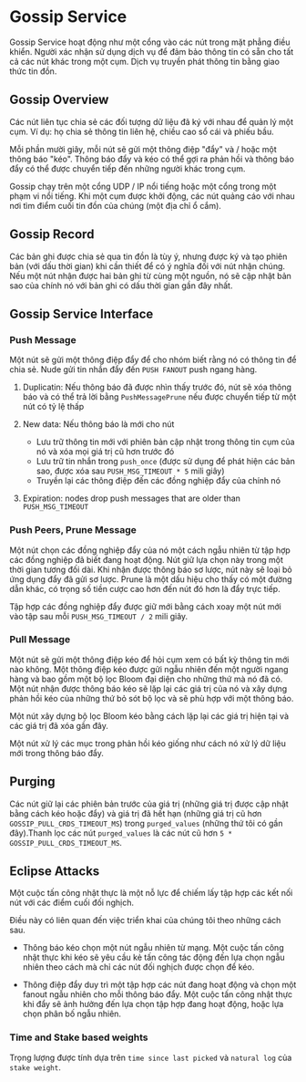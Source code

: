# Gossip Service

Gossip Service hoạt động như một cổng vào các nút trong mặt phẳng điều khiển. Người xác nhận sử dụng dịch vụ để đảm bảo thông tin có sẵn cho tất cả các nút khác trong một cụm. Dịch vụ truyền phát thông tin bằng giao thức tin đồn.

## Gossip Overview

Các nút liên tục chia sẻ các đối tượng dữ liệu đã ký với nhau để quản lý một cụm. Ví dụ: họ chia sẻ thông tin liên hệ, chiều cao sổ cái và phiếu bầu.

Mỗi phần mười giây, mỗi nút sẽ gửi một thông điệp "đẩy" và / hoặc một thông báo "kéo". Thông báo đẩy và kéo có thể gợi ra phản hồi và thông báo đẩy có thể được chuyển tiếp đến những người khác trong cụm.

Gossip chạy trên một cổng UDP / IP nổi tiếng hoặc một cổng trong một phạm vi nổi tiếng. Khi một cụm được khởi động, các nút quảng cáo với nhau nơi tìm điểm cuối tin đồn của chúng (một địa chỉ ổ cắm).

## Gossip Record

Các bản ghi được chia sẻ qua tin đồn là tùy ý, nhưng được ký và tạo phiên bản (với dấu thời gian) khi cần thiết để có ý nghĩa đối với nút nhận chúng. Nếu một nút nhận được hai bản ghi từ cùng một nguồn, nó sẽ cập nhật bản sao của chính nó với bản ghi có dấu thời gian gần đây nhất.
## Gossip Service Interface

### Push Message

Một nút sẽ gửi một thông điệp đẩy để cho nhóm biết rằng nó có thông tin để chia sẻ. Nude gửi tin nhắn đẩy đến `PUSH FANOUT` push ngang hàng.
1. Duplicatin: Nếu thông báo đã được nhìn thấy trước đó, nút sẽ xóa thông báo và có thể trả lời bằng `PushMessagePrune` nếu được chuyển tiếp từ một nút có tỷ lệ thấp

2. New data: Nếu thông báo là mới cho nút
    - Lưu trữ thông tin mới với phiên bản cập nhật trong thông tin cụm của nó và xóa mọi giá trị cũ hơn trước đó
    - Lưu trữ tin nhắn trong `push_once` (được sử dụng để phát hiện các bản sao, được xóa sau `PUSH_MSG_TIMEOUT * 5` mili giây)
    - Truyền lại các thông điệp đến các đồng nghiệp đẩy của chính nó

3. Expiration: nodes drop push messages that are older than `PUSH_MSG_TIMEOUT`

### Push Peers, Prune Message

Một nút chọn các đồng nghiệp đẩy của nó một cách ngẫu nhiên từ tập hợp các đồng nghiệp đã biết đang hoạt động. Nút giữ lựa chọn này trong một thời gian tương đối dài. Khi nhận được thông báo sơ lược, nút này sẽ loại bỏ ứng dụng đẩy đã gửi sơ lược. Prune là một dấu hiệu cho thấy có một đường dẫn khác, có trọng số tiền cược cao hơn đến nút đó hơn là đẩy trực tiếp.

Tập hợp các đồng nghiệp đẩy được giữ mới bằng cách xoay một nút mới vào tập sau mỗi `PUSH_MSG_TIMEOUT / 2` mili giây.


### Pull Message

Một nút sẽ gửi một thông điệp kéo để hỏi cụm xem có bất kỳ thông tin mới nào không. Một thông điệp kéo được gửi ngẫu nhiên đến một người ngang hàng và bao gồm một bộ lọc Bloom đại diện cho những thứ mà nó đã có. Một nút nhận được thông báo kéo sẽ lặp lại các giá trị của nó và xây dựng phản hồi kéo của những thứ bỏ sót bộ lọc và sẽ phù hợp với một thông báo.

Một nút xây dựng bộ lọc Bloom kéo bằng cách lặp lại các giá trị hiện tại và các giá trị đã xóa gần đây.

Một nút xử lý các mục trong phản hồi kéo giống như cách nó xử lý dữ liệu mới trong thông báo đẩy.

## Purging

Các nút giữ lại các phiên bản trước của giá trị (những giá trị được cập nhật bằng cách kéo hoặc đẩy) và giá trị đã hết hạn (những giá trị cũ hơn `GOSSIP_PULL_CRDS_TIMEOUT_MS`) trong `purged_values` (những thứ tôi có gần đây).Thanh lọc các nút `purged_values` là các nút cũ hơn `5 * GOSSIP_PULL_CRDS_TIMEOUT_MS`.

## Eclipse Attacks

Một cuộc tấn công nhật thực là một nỗ lực để chiếm lấy tập hợp các kết nối nút với các điểm cuối đối nghịch.

Điều này có liên quan đến việc triển khai của chúng tôi theo những cách sau.
- Thông báo kéo chọn một nút ngẫu nhiên từ mạng. Một cuộc tấn công nhật thực khi kéo sẽ yêu cầu kẻ tấn công tác động đến lựa chọn ngẫu nhiên theo cách mà chỉ các nút đối nghịch được chọn để kéo.

- Thông điệp đẩy duy trì một tập hợp các nút đang hoạt động và chọn một fanout ngẫu nhiên cho mỗi thông báo đẩy. Một cuộc tấn công nhật thực khi đẩy sẽ ảnh hưởng đến lựa chọn tập hợp đang hoạt động, hoặc lựa chọn phân bố ngẫu nhiên.

### Time and Stake based weights

Trọng lượng được tính dựa trên `time since last picked` và `natural log` của `stake weight`.